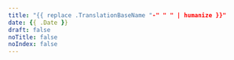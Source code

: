 ```yaml
---
title: "{{ replace .TranslationBaseName "-" " " | humanize }}"
date: {{ .Date }}
draft: false
noTitle: false
noIndex: false
---
```


